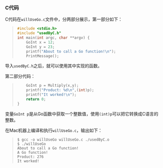 ### C代码

C代码在```willUseGo.c```文件中，分两部分展示，第一部分如下：

> ```c
> #include <stdio.h>
> #include "usedByC.h"
> int main(int argc, char **argv) {
>     GoInt x = 12;
>     GoInt y = 23;
>     printf("About to call a Go function!\n");
>     PrintMessage();
> ```

导入```usedByC.h```之后，就可以使用其中实现的函数。

第二部分代码：

> ```c
>     GoInt p = Multiply(x,y);
>     printf("Product: %d\n",(int)p);
>     printf("It worked!\n");
>     return 0;
> }
> ```

变量```GoInt p```是从Go函数中获取一个整数值，使用```(int)p```可以把它转换成C语言的整数。

在Mac机器上编译和执行```willUseGo.c```，输出如下：

> ```shell
> $ gcc -o willUseGo willUseGo.c ./usedByC.o
> $ ./willUseGo
> About to call a Go function!
> A Go function!
> Product: 276
> It worked!
> ```